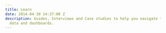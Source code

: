 ```yaml
---
title: Learn
date: 2014-04-30 14:37:00 Z
description: Guides, Interviews and Case studies to help you navigate the world of
  data and dashboards.
---
```


